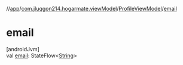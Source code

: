 //[app](../../../index.md)/[com.jluqgon214.hogarmate.viewModel](../index.md)/[ProfileViewModel](index.md)/[email](email.md)

# email

[androidJvm]\
val [email](email.md): StateFlow&lt;[String](https://kotlinlang.org/api/latest/jvm/stdlib/kotlin-stdlib/kotlin/-string/index.html)&gt;
